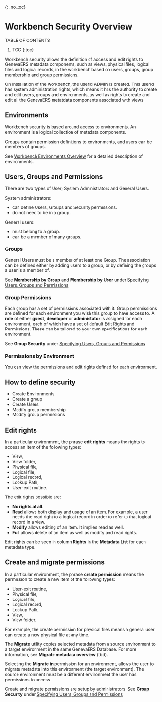 {: .no_toc}
# Workbench Security Overview

TABLE OF CONTENTS 
1. TOC
{:toc}  


Workbench security allows the definition of access and edit rights to GenevaERS metadata components, such as views, physical files, logical files and logical records, in the workbench based on users, groups, group membership and group permissions.

On installation of the workbench, the userid ADMIN is created. This userid has system administration rights, which means it has the authority to create and edit users, groups and environments, as well as rights to create and edit all the GenevaERS metatdata components associated with views.

## Environments

Workbench security is based around access to environments. An environment is a logical collection of metadata components.

Groups contain permission definitions to environments, and users can be members of groups.

See [Workbench Environments Overview](./EnvironmentOverview.md) for a detailed description of environments.

## Users, Groups and Permissions

There are two types of User; System Administrators and General Users. 

System administrators:
- can define Users, Groups and Security permissions.
- do not need to be in a group. 
  
General users:
- must belong to a group.
- can be a member of many groups.

### Groups 

General Users must be a member of at least one Group. The association can be defined either by adding users to a group, or by defining the groups a user is a member of.

See **Membership by Group** and **Membership by User** under [Specifying Users, Groups and Permissions](./MetaData/SpecifyUsersGroupsPerm.md)

### Group Permissions

Each group has a set of permissions associated with it. Group persmissions are defined for each environment you wish this group to have access to. A **role** of either **guest**, **developer** or **administator** is assigned for each environment, each of which have a set of default Edit Rights and Permissions. These can be tailored to your own specifications for each environment.

See **Group Security** under [Specifying Users, Groups and Permissions](./MetaData/SpecifyUsersGroupsPerm.md)

### Permissions by Environment

You can view the permissions and edit rights defined for each environment. 

## How to define security

- Create Environments
- Create a group
- Create Users
- Modify group membership
- Modify group permissions

## Edit rights

In a particular environment, the phrase **edit rights** means the rights to access an item of the following types:

-   View,
-   View folder,
-   Physical file,
-   Logical file,
-   Logical record,
-   Lookup Path,
-   User-exit routine.

The edit rights possible are:

-   **No rights at all**.
-   **Read** allows both display and usage of an item. For example, a user needs the read right to a logical record in order to refer to that logical record in a view.
-   **Modify** allows editing of an item. It implies read as well.
-   **Full** allows delete of an item as well as modify and read rights.

Edit rights can be seen in column **Rights** in the **Metadata List** for each metadata type. 

## Create and migrate permissions

In a particular environment, the phrase **create permission** means the permission to create a new item of the following types:

-   User-exit routine,
-   Physical file,
-   Logical file,
-   Logical record,
-   Lookup Path,
-   View,
-   View folder.

For example, the create permission for physical files means a general user can create a new physical file at any time.

The **Migrate** utility copies selected metadata from a source environment to a target environment in the same GenevaERS Database. For more information, see **Migrate metadata overview** (tbd).

Selecting the **Migrate in** permission for an environment, allows the user to migrate metadata into this environment (the target environment). The source environment must be a different environment the user has permissions to access.

Create and migrate permissions are setup by administrators. See **Group Security** under [Specifying Users, Groups and Permissions](./MetaData/SpecifyUsersGroupsPerm.md)
